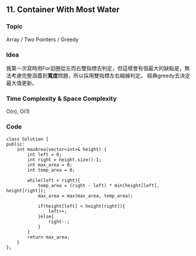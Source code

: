 ## 11. Container With Most Water

### Topic
Array / Two Pointers / Greedy

### Idea
我第一次寫時用For迴圈從左而右雙指標去判定，但這樣會有個最大的缺點是，無法考慮完整涵蓋到**寬度**問題，所以採用雙指標左右縮線判定。
經典greedy去決定最大值更新。

### Time Complexity & Space Complexity
O(n), O(1)

### Code
```
class Solution {
public:
    int maxArea(vector<int>& height) {
        int left = 0;
        int right = height.size()-1;
        int max_area = 0;
        int temp_area = 0;

        while(left < right){
            temp_area = (right - left) * min(height[left], height[right]);
            max_area = max(max_area, temp_area);

            if(height[left] < height[right]){
                left++;
            }else{
                right--;
            }
        }
        return max_area;
    }
};
```
